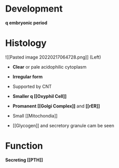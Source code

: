 # Development
**q embryonic period**

# Histology

![[Pasted image 20220217064728.png]]
(Left)

- **Clear** or pale acidophilic cytoplasm
- **Irregular form**
- Supported by CNT
- **Smaller q [[Oxyphil Cell]]**

- **Promanent [[Golgi Complex]]** and **[[rER]]**
- Small [[Mitochondia]]
- [[Glycogen]] and secretory granule cam be seen

# Function
**Secreting [[PTH]]**
